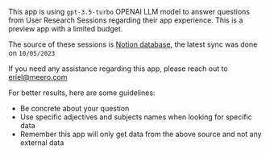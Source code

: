 This app is using `gpt-3.5-turbo` OPENAI LLM model to answer questions from User Research Sessions regarding their app experience. This is a preview app with a limited budget.

The source of these sessions is [Notion database](https://www.notion.so/meero-com/170fe5563ab24c39901b9ad016a5110f?v=346039f6153d4efe951844aac54f2856), the latest sync was done on `10/05/2023`

If you need any assistance regarding this app, please reach out to eriel@meero.com

For better results, here are some guidelines:
- Be concrete about your question
- Use specific adjectives and subjects names when looking for specific data
- Remember this app will only get data from the above source and not any external data